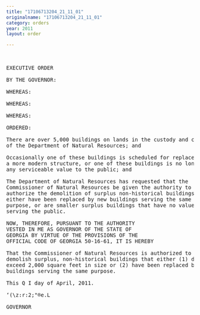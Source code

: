 ```yaml
---
title: "17106713204_21_11_01"
originalname: "17106713204_21_11_01"
category: orders
year: 2011
layout: order

---
```

<pre>
 

EXECUTIVE ORDER

BY THE GOVERNOR:

WHEREAS:

WHEREAS:

WHEREAS:

ORDERED:

There are over 5,000 buildings on lands in the custody and control
of the Department of Natural Resources; and

Occasionally one of these buildings is scheduled for replacement by
a more modern structure, or one of these buildings is no longer of
any serviceable value to the public; and

The Department of Natural Resources has requested that the
Commissioner of Natural Resources be given the authority to
authorize the demolition of surplus non-historical buildings that
either have been replaced by new buildings serving the same
purpose, or are smaller surplus buildings that have no value in
serving the public.

NOW, THEREFORE, PURSUANT TO THE AUTHORITY
VESTED IN ME AS GOVERNOR OF THE STATE OF
GEORGIA BY VIRTUE OF THE PROVISIONS OF THE
OFFICIAL CODE OF GEORGIA 50-16-61, IT IS HEREBY

That the Commissioner of Natural Resources is authorized to
demolish surplus, non-historical buildings that either (1) do not
exceed 2,000 square feet in size or (2) have been replaced by new
buildings serving the same purpose.

This Q I day of April, 2011.

‘(\z:r:2;"®e.L

GOVERNOR

</pre>
